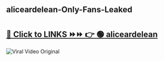 
 ## aliceardelean-Only-Fans-Leaked

# <h2><a href="https://clipsfans.com/aliceardelean&ref=git">🔗 Click to LINKS ⏩⏩ 👉 🟢 aliceardelean </a></h2>

<a href="https://clipsfans.com/aliceardelean&ref=git" rel="nofollow" data-target="animated-image.originalLink"><img src="https://i.ibb.co.com/xMMVF88/686577567.gif" alt="Viral Video Original" style="max-width: 100%; display: inline-block;" data-target="animated-image.originalImage"></a>
